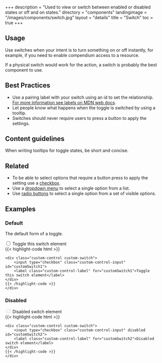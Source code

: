 +++
description = "Used to view or switch between enabled or disabled states or off and on states."
directory = "components"
landingimage = "/images/components/switch.jpg"
layout = "details"
title = "Switch"
toc = true
+++

## Usage
Use switches when your intent is to turn something on or off instantly, for example, if you need to enable compendium access to a resource.

If a physical switch would work for the action, a switch is probably the best component to use.


## Best Practices
* Use a pairing label with your switch using an id to set the relationship. [For more information see labels on MDN web docs](https://developer.mozilla.org/en-US/docs/Web/HTML/Element/label).
* Let people know what happens when the toggle is switched by using a tooltip.
* Switches should never require users to press a button to apply the settings.


## Content guidelines
When writing tooltips for toggle states, be short and concise.


## Related
* To be able to select options that require a button press to apply the setting use a [checkbox](/components/checkbox/).
* Use a [dropdown menu](/components/dropdown-menu/) to select a single option from a list.
* Use [radio buttons](/components/radio-button/) to select a single option from a set of visible options.


## Examples

### Default
The default form of a toggle.

<div class="ds-code-example">
  <div class="ds-code-example__showcase bg-white">
    <div class="custom-control custom-switch">
    <input type="checkbox" class="custom-control-input" id="customSwitch1">
    <label class="custom-control-label" for="customSwitch1">Toggle this switch element</label>
    </div>
  </div>
  <div class="ds-code-example__code">
    {{< highlight-code html >}}

    <div class="custom-control custom-switch">
        <input type="checkbox" class="custom-control-input" id="customSwitch1">
        <label class="custom-control-label" for="customSwitch1">Toggle this switch element</label>
    </div>
    {{< /highlight-code >}}
    </div>
</div>


### Disabled

<div class="ds-code-example">
  <div class="ds-code-example__showcase bg-white">
    <div class="custom-control custom-switch">
    <input type="checkbox" class="custom-control-input" disabled id="customSwitch2">
    <label class="custom-control-label" for="customSwitch2">Disabled switch element</label>
    </div>
  </div>
  <div class="ds-code-example__code">
    {{< highlight-code html >}}

    <div class="custom-control custom-switch">
        <input type="checkbox" class="custom-control-input" disabled id="customSwitch2">
        <label class="custom-control-label" for="customSwitch2">Disabled switch element</label>
    </div>
    {{< /highlight-code >}}
    </div>
</div>

